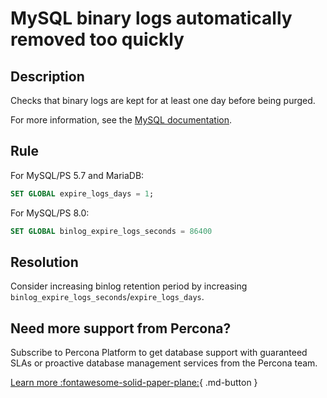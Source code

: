 # MySQL binary logs automatically removed too quickly

## Description

Checks that binary logs are kept for at least one day before being purged.

For more information, see the [MySQL documentation](https://dev.mysql.com/doc/refman/8.0/en/replication-options-binary-log.html#sysvar_binlog_expire_logs_seconds).


## Rule

For MySQL/PS 5.7 and MariaDB:

```sql
SET GLOBAL expire_logs_days = 1;
```

For MySQL/PS 8.0:

```sql
SET GLOBAL binlog_expire_logs_seconds = 86400
```

## Resolution

Consider increasing binlog retention period by increasing `binlog_expire_logs_seconds`/`expire_logs_days`.

## Need more support from Percona?

Subscribe to Percona Platform to get database support with guaranteed SLAs or proactive database management services from the Percona team.

[Learn more :fontawesome-solid-paper-plane:](https://per.co.na/subscribe){ .md-button }
